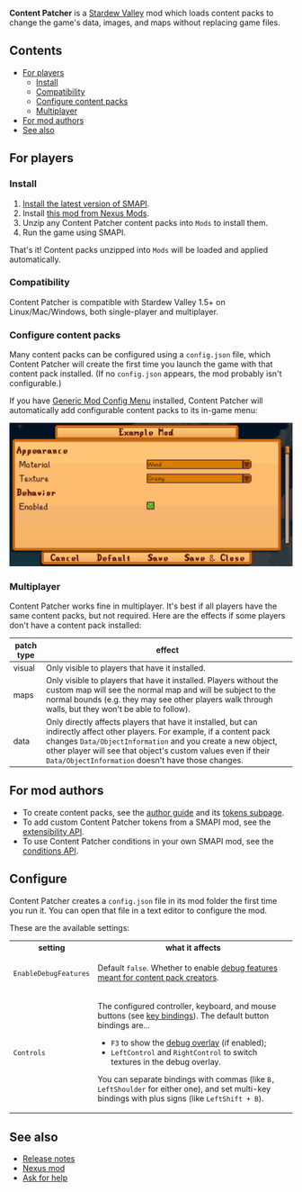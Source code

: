 ﻿**Content Patcher** is a [Stardew Valley](http://stardewvalley.net/) mod which loads content packs
to change the game's data, images, and maps without replacing game files.

## Contents
* [For players](#for-players)
  * [Install](#install)
  * [Compatibility](#compatibility)
  * [Configure content packs](#configure-content-packs)
  * [Multiplayer](#multiplayer)
* [For mod authors](#for-mod-authors)
* [See also](#see-also)

## For players
### Install
1. [Install the latest version of SMAPI](https://smapi.io/).
2. Install [this mod from Nexus Mods](https://www.nexusmods.com/stardewvalley/mods/1915).
3. Unzip any Content Patcher content packs into `Mods` to install them.
4. Run the game using SMAPI.

That's it! Content packs unzipped into `Mods` will be loaded and applied automatically.

### Compatibility
Content Patcher is compatible with Stardew Valley 1.5+ on Linux/Mac/Windows, both single-player and
multiplayer.

### Configure content packs
Many content packs can be configured using a `config.json` file, which Content Patcher will create
the first time you launch the game with that content pack installed. (If no `config.json` appears,
the mod probably isn't configurable.)

If you have [Generic Mod Config Menu](https://www.nexusmods.com/stardewvalley/mods/5098) installed,
Content Patcher will automatically add configurable content packs to its in-game menu:

![](screenshots/config-with-sections.png)

### Multiplayer
Content Patcher works fine in multiplayer. It's best if all players have the same content packs,
but not required. Here are the effects if some players don't have a content pack installed:

patch type | effect
---------- | ------
visual     | Only visible to players that have it installed.
maps       | Only visible to players that have it installed. Players without the custom map will see the normal map and will be subject to the normal bounds (e.g. they may see other players walk through walls, but they won't be able to follow).
data       | Only directly affects players that have it installed, but can indirectly affect other players. For example, if a content pack changes `Data/ObjectInformation` and you create a new object, other player will see that object's custom values even if their `Data/ObjectInformation` doesn't have those changes.

## For mod authors
* To create content packs, see the [author guide](author-guide.md) and its [tokens subpage](author-guide/tokens.md).
* To add custom Content Patcher tokens from a SMAPI mod, see the [extensibility API](extensibility.md).
* To use Content Patcher conditions in your own SMAPI mod, see the [conditions API](conditions-api.md).


## Configure
Content Patcher creates a `config.json` file in its mod folder the first time you run it. You can
open that file in a text editor to configure the mod.

These are the available settings:

<table>
<tr>
  <th>setting</th>
  <th>what it affects</th>
</tr>

<tr>
  <td><code>EnableDebugFeatures</code></td>
  <td>

Default `false`. Whether to enable [debug features meant for content pack creators](author-guide/troubleshooting.md#debug-mode).

  </td>
</tr>

<tr>
  <td><code>Controls</code></td>
  <td>

The configured controller, keyboard, and mouse buttons (see [key bindings](https://stardewvalleywiki.com/Modding:Key_bindings)).
The default button bindings are...

* `F3` to show the [debug overlay](author-guide/troubleshooting.md#debug-mode) (if enabled);
* `LeftControl` and `RightControl` to switch textures in the debug overlay.

You can separate bindings with commas (like `B, LeftShoulder` for either one), and set multi-key
bindings with plus signs (like `LeftShift + B`).

  </td>
</tr>
</table>

## See also
* [Release notes](release-notes.md)
* [Nexus mod](https://www.nexusmods.com/stardewvalley/mods/1915)
* [Ask for help](https://stardewvalleywiki.com/Modding:Help)
